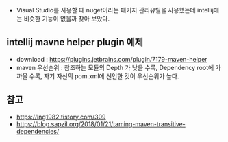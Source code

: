 - Visual Studio를 사용할 때 nuget이라는 패키지 관리유틸을 사용했는데 intellij에는 비슷한 기능이 없을까 찾아 보았다.

## intellij mavne helper plugin 예제
- download : https://plugins.jetbrains.com/plugin/7179-maven-helper
- maven 우선순위 : 참조하는 모듈의 Depth 가 낮을 수록, Dependency root에 가까울 수록, 자기 자신의 pom.xml에 선언한 것이 우선순위가 높다.


## 참고
- https://lng1982.tistory.com/309
- https://blog.sapzil.org/2018/01/21/taming-maven-transitive-dependencies/
